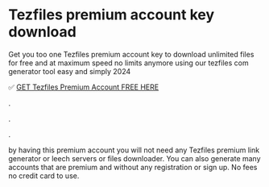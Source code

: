# Tezfiles premium account key download

Get you too one Tezfiles premium account key to download unlimited files for free and at maximum speed no limits anymore using our tezfiles com generator tool easy and simply 2024

✅️ [GET Tezfiles Premium Account FREE HERE](http://4free.cyou/to/4tezfiles)
 
.

.

.

by having this premium account you will not need any Tezfiles premium link generator or leech servers or files downloader. You can also generate many accounts that are premium and without any registration or sign up. No fees no credit card to use.
